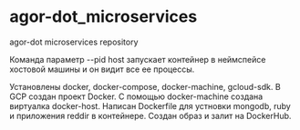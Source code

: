 # agor-dot_microservices
agor-dot microservices repository

Команда параметр --pid host запускает контейнер в неймспейсе хостовой машины и он видит все ее процессы.

Установлены docker, docker-compose, docker-machine, gcloud-sdk. В GCP создан проект Docker. 
С помощью docker-machine создана виртуалка docker-host. 
Написан Dockerfile для устновки mongodb, ruby и приложения reddir в контейнере. 
Создан образ и залит на DockerHub.
